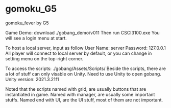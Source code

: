 # gomoku_G5
gomoku_fever by G5

Game Demo: download ./gobang_demo/v011
  Then run CSCI3100.exe
  You will see a login menu at start.

  To host a local server, input as follow
    User Name: server
    Password: 127.0.0.1
    All player will connect to local server by default, or you can change in setting menu on the top-right corner.


To access the scripts: ./gobang/Assets/Scripts/
  Beside the scripts, there are a lot of stuff can only visable on Unity.
  Need to use Unity to open gobang.
  Unity version: 2021.3.21f1

  Noted that the scripts named with grid, are usually buttons that are instantiated in game.
  Named with manager, are usually some important stuffs.
  Named end with UI, are the UI stuff, most of them are not important.
